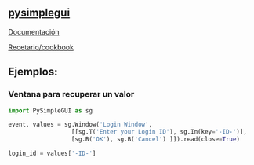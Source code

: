 ## [pysimplegui](https://realpython.com/courses/simplify-gui-dev-pysimplegui/)

[Documentación](https://pysimplegui.readthedocs.io/en/latest/)

[Recetario/cookbook](https://pysimplegui.readthedocs.io/en/latest/cookbook/)

## Ejemplos:

### Ventana para recuperar un valor

```python
import PySimpleGUI as sg

event, values = sg.Window('Login Window',
                  [[sg.T('Enter your Login ID'), sg.In(key='-ID-')],
                  [sg.B('OK'), sg.B('Cancel') ]]).read(close=True)

login_id = values['-ID-']

```
